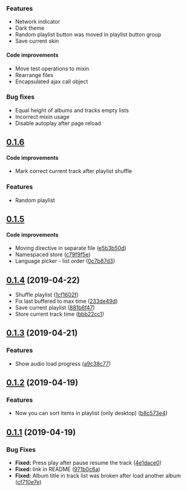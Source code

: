 ### Features
* Network indicator
* Dark theme
* Random playlist button was moved in playlist button group
* Save current skin

#### Code improvements 
* Move test operations to mixin
* Rearrange files
* Encapsulated ajax call object

### Bug fixes
* Equal height of albums and tracks empty lists
* Incorrect mixin usage
* Disable autoplay after page reload

<a name="0.1.6"></a>
## [0.1.6](https://github.com/za-ek/zusic/tree/0.1.6)
#### Code improvements 
* Mark correct current track after playlist shuffle

### Features
* Random playlist

<a name="0.1.5"></a>
## [0.1.5](https://github.com/za-ek/zusic/tree/0.1.5)
#### Code improvements 
* Moving directive in separate file ([e5b3b50d](https://github.com/za-ek/zusic/commit/e5b3b50d))
* Namespaced store ([c79f9f5e](https://github.com/za-ek/zusic/commit/c79f9f5e))
* Language picker - list order ([0c7b87d3](https://github.com/za-ek/zusic/commit/0c7b87d3))

<a name="0.1.4"></a>
## [0.1.4](https://github.com/za-ek/zusic/tree/0.1.4) (2019-04-22)
* Shuffle playlist ([1cf1602f](https://github.com/za-ek/zusic/commit/1cf1602f))
* Fix last buffered to max time ([233de49d](https://github.com/za-ek/zusic/commit/233de49d))
* Save current playlist ([881b6f47](https://github.com/za-ek/zusic/commit/881b6f47))
* Store current track time ([bbb22cc1](https://github.com/za-ek/zusic/commit/bbb22cc1))

<a name="0.1.3"></a>
## [0.1.3](https://github.com/za-ek/zusic/tree/0.1.3) (2019-04-21)
### Features

* Show audio load progress ([a9c38c77](https://github.com/za-ek/zusic/commit/a9c38c77))

<a name="0.1.2"></a>
## [0.1.2](https://github.com/za-ek/zusic/tree/0.1.2) (2019-04-19)
### Features

* Now you can sort items in playlist (only desktop) ([b8c573e4](https://github.com/za-ek/zusic/commit/b8c573e4))

<a name="0.1.1"></a>
## [0.1.1](https://github.com/za-ek/zusic/tree/0.1.1) (2019-04-19)
### Bug Fixes

* **Fixed:** Press play after pause resume the track ([4e1dace0](https://github.com/za-ek/zusic/commit/4e1dace0))
* **Fixed:** link in README ([971b0c6a](https://github.com/za-ek/zusic/commit/971b0c6a))
* **Fixed:** Album title in track list was broken after load another album ([cf710e7e](https://github.com/za-ek/zusic/commit/cf710e7e))